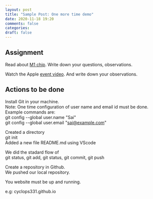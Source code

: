 ```yaml
---
layout: post
title: "Sample Post: One more time demo"
date: 2020-11-18 19:20
comments: false
categories:
draft: false
---
```


## Assignment

Read about [M1 chip](https://www.apple.com/mac/m1/). Write down your questions, observations.

Watch the Apple [event video](https://www.apple.com/in/apple-events/november-2020/). And write down your observations.

## Actions to be done

Install Git in your machine.  
Note: One time configuration of user name and email id must be done.  
Example commands are:  
git config --global user.name "Sai"  
git config --global user.email "sai@example.com"

Created a directory  
git init  
Added a new file README.md using VScode

We did the stadard flow of  
git status, git add, git status, git commit, git push

Create a repository in Github.  
We pushed our local repository.

You website must be up and running.

e.g: cyclops331.github.io
